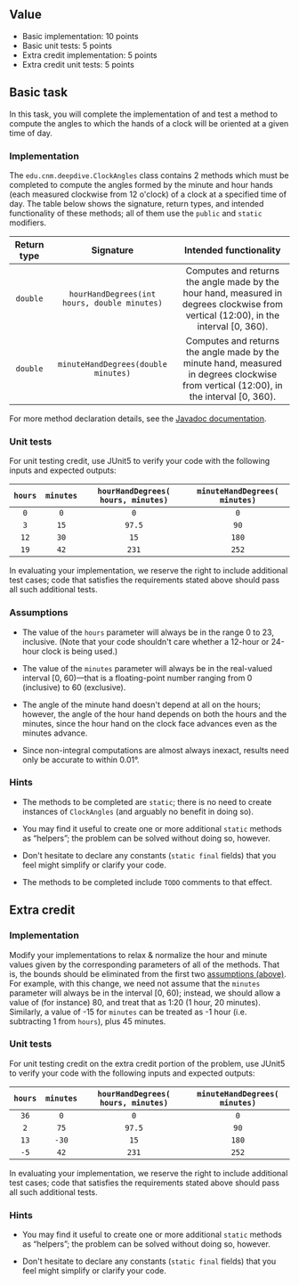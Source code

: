 ## Value

* Basic implementation: 10 points
* Basic unit tests: 5 points
* Extra credit implementation: 5 points
* Extra credit unit tests: 5 points

## Basic task

In this task, you will complete the implementation of and test a method to compute the angles to which the hands of a clock will be oriented at a given time of day.

### Implementation

The `edu.cnm.deepdive.ClockAngles` class contains 2 methods which must be completed to compute the angles formed by the minute and hour hands (each measured clockwise from 12 o'clock) of a clock at a specified time of day. The table below shows the signature, return types, and intended functionality of these methods; all of them use the `public` and `static` modifiers.

| Return type | Signature | Intended functionality |
|:-----------:|:---------:|:----------------------:|
| `double` | `hourHandDegrees(int hours, double minutes)` | Computes and returns the angle made by the hour hand, measured in degrees clockwise from vertical (12:00), in the interval [0, 360). |
| `double` | `minuteHandDegrees(double minutes)` | Computes and returns the angle made by the minute hand, measured in degrees clockwise from vertical (12:00), in the interval [0, 360). |

For more method declaration details, see the [Javadoc documentation](docs/api/edu/cnm/deepdive/ClockAngles.html#method.detail).

### Unit tests

For unit testing credit, use JUnit5 to verify your code with the following inputs and expected outputs:

| `hours` | `minutes` | `hourHandDegrees( hours, minutes)` | `minuteHandDegrees( minutes)` |
|:-------:|:---------:|:----------------------------------:|:-----------------------------:|
| `0` | `0` | `0` | `0` |
| `3` | `15` | `97.5` | `90` |
| `12` | `30` | `15` | `180` |
| `19` | `42` | `231` | `252` |
 
In evaluating your implementation, we reserve the right to include additional test cases; code that satisfies the requirements stated above should pass all such additional tests.

### Assumptions

* The value of the `hours` parameter will always be in the range 0 to 23, inclusive. (Note that your code shouldn't care whether a 12-hour or 24-hour clock is being used.)

* The value of the `minutes` parameter will always be in the real-valued interval [0, 60)&mdash;that is a floating-point number ranging from 0 (inclusive) to 60 (exclusive).

* The angle of the minute hand doesn't depend at all on the hours; however, the angle of the hour hand depends on both the hours and the minutes, since the hour hand on the clock face advances even as the minutes advance.

* Since non-integral computations are almost always inexact, results need only be accurate to within 0.01&deg;.

### Hints

* The methods to be completed are `static`; there is no need to create instances of `ClockAngles` (and arguably no benefit in doing so).

* You may find it useful to create one or more additional `static` methods as “helpers”; the problem can be solved without doing so, however.

* Don't hesitate to declare any constants (`static final` fields) that you feel might simplify or clarify your code.

* The methods to be completed include `TODO` comments to that effect.    

## Extra credit

### Implementation

Modify your implementations to relax &amp; normalize the hour and minute values given by the corresponding parameters of all of the methods. That is, the bounds should be eliminated from the first two [assumptions (above)](#assumptions). For example, with this change, we need not assume that the `minutes` parameter will always be in the interval [0, 60); instead, we should allow a value of (for instance) 80, and treat that as 1:20 (1 hour, 20 minutes). Similarly, a value of -15 for `minutes` can be treated as -1 hour (i.e. subtracting 1 from `hours`), plus 45 minutes.

### Unit tests 

For unit testing credit on the extra credit portion of the problem, use JUnit5 to verify your code with the following inputs and expected outputs:

| `hours` | `minutes` | `hourHandDegrees( hours, minutes)` | `minuteHandDegrees( minutes)` |
|:-------:|:---------:|:----------------------------------:|:-----------------------------:|
| `36` | `0` | `0` | `0` |
| `2` | `75` | `97.5` | `90` |
| `13` | `-30` | `15` | `180` |
| `-5` | `42` | `231` | `252` |

In evaluating your implementation, we reserve the right to include additional test cases; code that satisfies the requirements stated above should pass all such additional tests.

### Hints

* You may find it useful to create one or more additional `static` methods as “helpers”; the problem can be solved without doing so, however.

* Don't hesitate to declare any constants (`static final` fields) that you feel might simplify or clarify your code.
